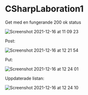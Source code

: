 # CSharpLaboration1

Get med en fungerande 200 ok status

![Screenshot 2021-12-16 at 11 09 23](https://user-images.githubusercontent.com/59660604/146352919-11d922e4-452d-4859-9232-19c2dd601075.png)

Post:

![Screenshot 2021-12-16 at 12 21 54](https://user-images.githubusercontent.com/59660604/146363248-aef021ef-0fd8-4bff-8767-6081e2b2c363.png)

Put:

![Screenshot 2021-12-16 at 12 24 01](https://user-images.githubusercontent.com/59660604/146363279-9aa2de5c-fd44-462e-a9fa-d42ac509119b.png)

Uppdaterade listan:

![Screenshot 2021-12-16 at 12 24 10](https://user-images.githubusercontent.com/59660604/146363293-573e6b97-eace-41d8-85d6-76c860974425.png)
